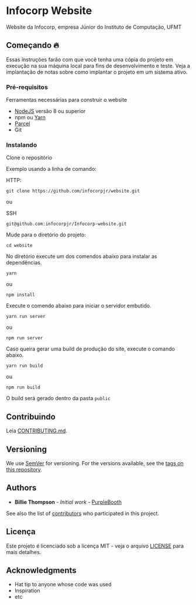 # Infocorp Website

Website da Infocorp, empresa Júnior do Instituto de Computação, UFMT

## Começando 🔥

Essas instruções farão com que você tenha uma cópia do projeto em execução na sua máquina local para fins de desenvolvimento e teste. Veja a implantação de notas sobre como implantar o projeto em um sistema ativo.

### Pré-requisitos

Ferramentas necessárias para construir o website

* [NodeJS](https://nodejs.org/en/) versão 8 ou superior
* npm ou [Yarn](https://yarnpkg.com/lang/en/docs/install/#debian-stable)
* [Parcel](https://parceljs.org/getting_started.html)
* Git

### Instalando

Clone o repositório

Exemplo usando a linha de comando:

HTTP:
```
git clone https://github.com/infocorpjr/website.git
```
ou

SSH
```
git@github.com:infocorpjr/Infocorp-website.git
```

Mude para o diretório do projeto:
```
cd website
```

No diretório execute um dos comendos abaixo para instalar as dependências.
```
yarn
```
ou 
```
npm install
```

Execute o comendo abaixo para iniciar o servidor embutido.
```
yarn run server
```
ou 
```
npm run server
```

Caso queira gerar uma build de produção do site, execute o comando abaixo.
```
yarn run build
```
ou
```
npm run build
```
O build será gerado dentro da pasta `public`

## Contribuindo

Leia [CONTRIBUTING.md](CONTRIBUTING.md).

## Versioning

We use [SemVer](http://semver.org/) for versioning. For the versions available, see the [tags on this repository](https://github.com/your/project/tags).

## Authors

* **Billie Thompson** - *Initial work* - [PurpleBooth](https://github.com/PurpleBooth)

See also the list of [contributors](https://github.com/your/project/contributors) who participated in this project.

## Licença

Este projeto é licenciado sob a licença MIT - veja o arquivo [LICENSE](LICENSE) para mais detalhes. 

## Acknowledgments

* Hat tip to anyone whose code was used
* Inspiration
* etc
